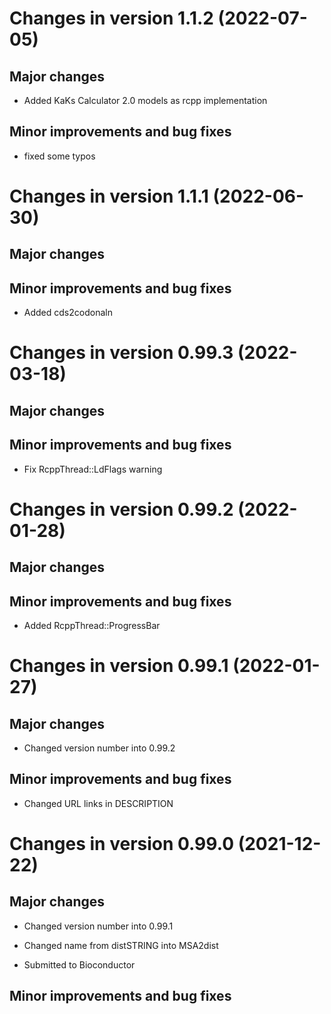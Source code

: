 # Changes in version 1.1.2 (2022-07-05)

## Major changes

* Added KaKs Calculator 2.0 models as rcpp implementation

## Minor improvements and bug fixes

* fixed some typos

# Changes in version 1.1.1 (2022-06-30)

## Major changes

## Minor improvements and bug fixes

* Added cds2codonaln

# Changes in version 0.99.3 (2022-03-18)

## Major changes

## Minor improvements and bug fixes

* Fix RcppThread::LdFlags warning

# Changes in version 0.99.2 (2022-01-28)

## Major changes

## Minor improvements and bug fixes

* Added RcppThread::ProgressBar

# Changes in version 0.99.1 (2022-01-27)

## Major changes

* Changed version number into 0.99.2

## Minor improvements and bug fixes

* Changed URL links in DESCRIPTION

# Changes in version 0.99.0 (2021-12-22)

## Major changes

* Changed version number into 0.99.1

* Changed name from distSTRING into MSA2dist

* Submitted to Bioconductor

## Minor improvements and bug fixes

